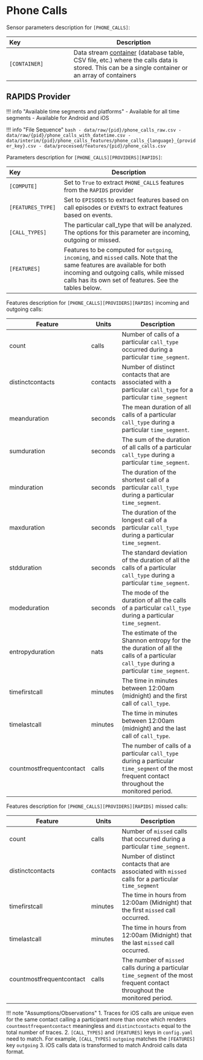 # Phone Calls

Sensor parameters description for `[PHONE_CALLS]`:

|Key&nbsp;&nbsp;&nbsp;&nbsp;&nbsp;&nbsp;&nbsp;&nbsp;&nbsp;&nbsp;&nbsp;&nbsp;&nbsp;&nbsp;&nbsp;&nbsp;&nbsp;&nbsp;&nbsp;&nbsp;&nbsp;&nbsp;&nbsp;&nbsp;&nbsp;&nbsp;&nbsp;&nbsp;&nbsp;            | Description |
|----------------|-----------------------------------------------------------------------------------------------------------------------------------
|`[CONTAINER]`| Data stream [container](../../datastreams/data-streams-introduction/) (database table, CSV file, etc.) where the calls data is stored. This can be a single container or an array of containers  

## RAPIDS Provider

!!! info "Available time segments and platforms"
    - Available for all time segments
    - Available for Android and iOS

!!! info "File Sequence"
    ```bash
    - data/raw/{pid}/phone_calls_raw.csv
    - data/raw/{pid}/phone_calls_with_datetime.csv
    - data/interim/{pid}/phone_calls_features/phone_calls_{language}_{provider_key}.csv
    - data/processed/features/{pid}/phone_calls.csv
    ```


Parameters description for `[PHONE_CALLS][PROVIDERS][RAPIDS]`:

| Key&nbsp;&nbsp;&nbsp;&nbsp;&nbsp;&nbsp;&nbsp;&nbsp;&nbsp;&nbsp;&nbsp;&nbsp;&nbsp;&nbsp;&nbsp;&nbsp;&nbsp;&nbsp;&nbsp;&nbsp;&nbsp;&nbsp;&nbsp;        | Description |
|-------------|------------------------------------------------------------------------------------------------------------------------------------------------------------------------------------------------------------------------------------------------------------------|
|`[COMPUTE]`| Set to `True` to extract `PHONE_CALLS` features from the `RAPIDS` provider|
|`[FEATURES_TYPE]`| Set to `EPISODES` to extract features based on call episodes or `EVENTS` to extract features based on events.|
| `[CALL_TYPES]`   | The particular call_type that will be analyzed. The options for this parameter are incoming, outgoing or missed.                                                                                                                                                 |
| `[FEATURES]`    | Features to be computed for `outgoing`, `incoming`, and `missed` calls. Note that the same features are available for both incoming and outgoing calls, while missed calls has its own set of features. See the tables below. |


Features description for `[PHONE_CALLS][PROVIDERS][RAPIDS]` incoming and outgoing calls:

|Feature                    |Units      |Description|
|-------------------------- |---------- |---------------------------|
|count                    |calls      |Number of calls of a particular `call_type` occurred during a particular `time_segment`.
|distinctcontacts         |contacts   |Number of distinct contacts that are associated with a particular `call_type` for a particular `time_segment`
|meanduration             |seconds    |The mean duration of all calls of a particular `call_type` during a particular `time_segment`.
|sumduration              |seconds    |The sum of the duration of all calls of a particular `call_type` during a particular `time_segment`.
|minduration              |seconds    |The duration of the shortest call of a particular `call_type` during a particular `time_segment`.
|maxduration              |seconds    |The duration of the longest call of a particular `call_type` during a particular `time_segment`.
|stdduration              |seconds    |The standard deviation of the duration of all the calls of a particular `call_type` during a particular `time_segment`.
|modeduration             |seconds    |The mode of the duration of all the calls of a particular `call_type` during a particular `time_segment`.
|entropyduration          |nats       |The estimate of the Shannon entropy for the the duration of all the calls of a particular `call_type` during a particular `time_segment`.
|timefirstcall            |minutes    |The time in minutes between 12:00am (midnight) and the first call of `call_type`.
|timelastcall             |minutes    |The time in minutes between 12:00am (midnight) and the last call of `call_type`.
|countmostfrequentcontact |calls      |The number of calls of a particular `call_type` during a particular `time_segment` of the most frequent contact throughout the monitored period.

Features description for `[PHONE_CALLS][PROVIDERS][RAPIDS]` missed calls:

|Feature                    |Units      |Description|
|-------------------------- |---------- |---------------------------|
|count                      |calls      |Number of `missed` calls that occurred during a particular `time_segment`.
|distinctcontacts           |contacts   |Number of distinct contacts that are associated with `missed` calls for a particular `time_segment`
|timefirstcall              |minutes    |The time in hours from 12:00am (Midnight) that the first `missed` call occurred.
|timelastcall               |minutes    |The time in hours from 12:00am (Midnight) that the last `missed` call occurred.
|countmostfrequentcontact   |calls      |The number of `missed` calls during a particular `time_segment` of the most frequent contact throughout the monitored period.

!!! note "Assumptions/Observations"
    1. Traces for iOS calls are unique even for the same contact calling a participant more than once which renders `countmostfrequentcontact` meaningless and `distinctcontacts` equal to the total number of traces. 
    2. `[CALL_TYPES]` and `[FEATURES]` keys in `config.yaml` need to match. For example, `[CALL_TYPES]` `outgoing` matches the `[FEATURES]` key `outgoing`
    3. iOS calls data is transformed to match Android calls data format.
